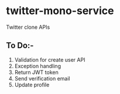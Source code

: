 # twitter-mono-service
Twitter clone APIs


## To Do:-
1. Validation for create user API
2. Exception handling
3. Return JWT token
4. Send verification email
5. Update profile 